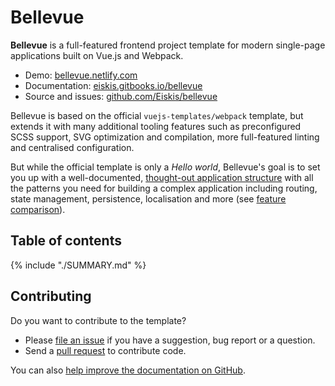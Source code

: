 
# Bellevue

**Bellevue** is a full-featured frontend project template for modern single-page applications built on Vue.js and Webpack.

- Demo: [bellevue.netlify.com](https://bellevue.netlify.com/demo)
- Documentation: [eiskis.gitbooks.io/bellevue](https://eiskis.gitbooks.io/bellevue/)
- Source and issues: [github.com/Eiskis/bellevue](https://github.com/Eiskis/bellevue)

Bellevue is based on the official `vuejs-templates/webpack` template, but extends it with many additional tooling features such as preconfigured SCSS support, SVG optimization and compilation, more full-featured linting and centralised configuration.

But while the official template is only a _Hello world_, Bellevue's goal is to set you up with a well-documented, [thought-out application structure](./app/overview.md) with all the patterns you need for building a complex application including routing, state management, persistence, localisation and more (see [feature comparison](./overview/comparison.md)).

## Table of contents

{% include "./SUMMARY.md" %}

## Contributing

Do you want to contribute to the template?

- Please [file an issue](https://github.com/Eiskis/bellevue/issues) if you have a suggestion, bug report or a question.
- Send a [pull request](https://github.com/Eiskis/bellevue/pulls) to contribute code.

You can also [help improve the documentation on GitHub](https://github.com/Eiskis/bellevue-docs).

